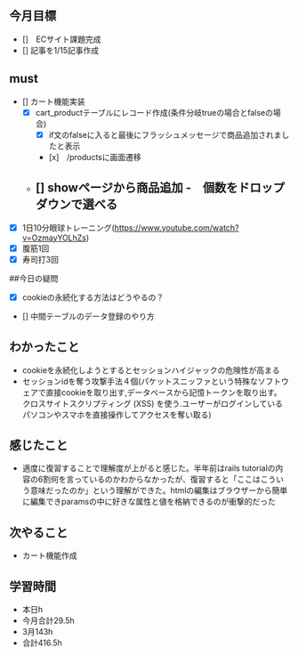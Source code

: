
## 今月目標
- []　ECサイト課題完成
- [] 記事を1/15記事作成


## must
- [] カート機能実装
  - [x] cart_productテーブルにレコード作成(条件分岐trueの場合とfalseの場合) 
    - [x] if文のfalseに入ると最後にフラッシュメッセージで商品追加されましたと表示  
    - [x]　/productsに画面遷移
  - [] showページから商品追加
    -　個数をドロップダウンで選べる
    -    
  
- [x] 1日10分眼球トレーニング(https://www.youtube.com/watch?v=OzmayYOLhZs)
- [x] 腹筋1回
- [x] 寿司打3回

##今日の疑問
- [x] cookieの永続化する方法はどうやるの？
- [] 中間テーブルのデータ登録のやり方

## わかったこと
- cookieを永続化しようとするとセッションハイジャックの危険性が高まる
- セッションidを奪う攻撃手法４個(パケットスニッファという特殊なソフトウェアで直接cookieを取り出す,データベースから記憶トークンを取り出す。 クロスサイトスクリプティング (XSS) を使う.ユーザーがログインしているパソコンやスマホを直接操作してアクセスを奪い取る)
  
## 感じたこと
- 適度に復習することで理解度が上がると感じた。半年前はrails tutorialの内容の6割何を言っているのかわからなかったが、復習すると「ここはこういう意味だったのか」という理解ができた。htmlの編集はブラウザーから簡単に編集できparamsの中に好きな属性と値を格納できるのが衝撃的だった
  
## 次やること
  - カート機能作成

## 学習時間
  - 本日h
  - 今月合計29.5h
  - 3月143h
  - 合計416.5h
